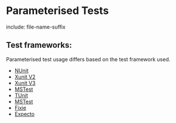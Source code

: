 # Parameterised Tests

include: file-name-suffix


## Test frameworks:

Parameterised test usage differs based on the test framework used.

 * [NUnit](docs/parameterised-nunit.md)
 * [Xunit V2](docs/parameterised-xunitv2.md)
 * [Xunit V3](docs/parameterised-xunitv3.md)
 * [MSTest](docs/parameterised-mstest.md)
 * [TUnit](docs/parameterised-tunit.md)
 * [MSTest](docs/parameterised-mstest.md)
 * [Fixie](docs/parameterised-fixie.md)
 * [Expecto](docs/parameterised-expecto.md)